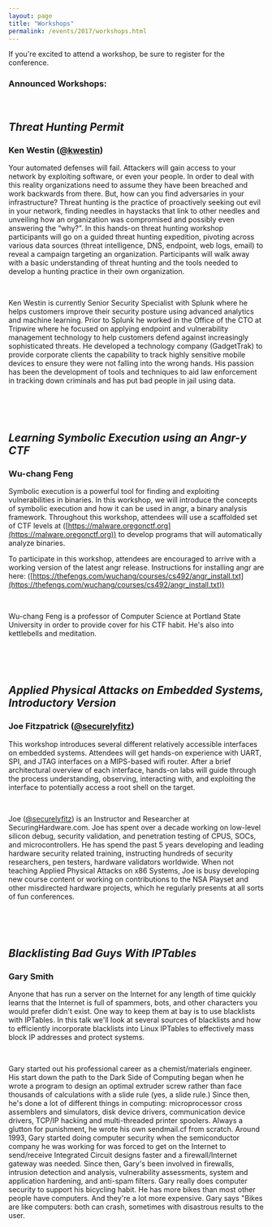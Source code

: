 ```yaml
---
layout: page
title: "Workshops"
permalink: /events/2017/workshops.html
--- 
```


If you're excited to attend a workshop, be sure to register for the conference.


### Announced Workshops:
<a name="KenWestin">&nbsp;</a>
## *Threat Hunting Permit*

### **Ken Westin** ([@kwestin](https://twitter.com/kwestin))

Your automated defenses will fail. Attackers will gain access to your network by exploiting software, or even your people. In order to deal with this reality organizations need to assume they have been breached and work backwards from there. But, how can you find adversaries in your infrastructure? Threat hunting is the practice of proactively seeking out evil in your network, finding needles in haystacks that link to other needles and unveiling how an organization was compromised and possibly even answering the “why?”. In this hands-on threat hunting workshop participants will go on a guided threat hunting expedition, pivoting across various data sources (threat intelligence, DNS, endpoint, web logs, email) to reveal a campaign targeting an organization. Participants will walk away with a basic understanding of threat hunting and the tools needed to develop a hunting practice in their own organization. 

&nbsp;

Ken Westin is currently Senior Security Specialist with Splunk where he helps customers improve their security posture using advanced analytics and machine learning. Prior to Splunk he worked in the Office of the CTO at Tripwire where he focused on applying endpoint and vulnerability management technology to help customers defend against increasingly sophisticated threats. He developed a technology company (GadgetTrak) to provide corporate clients the capability to track highly sensitive mobile devices to ensure they were not falling into the wrong hands. His passion has been the development of tools and techniques to aid law enforcement in tracking down criminals and has put bad people in jail using data. 

&nbsp;

<a name="Wu-changFeng">&nbsp;</a>
## *Learning Symbolic Execution using an Angr-y CTF*

### **Wu-chang Feng**

Symbolic execution is a powerful tool for finding and exploiting vulnerabilities in binaries.  In this workshop, we will introduce the concepts of symbolic execution and how it can be used in angr, a binary analysis framework.  Throughout this workshop, attendees will use a scaffolded set of CTF levels at ([https://malware.oregonctf.org](https://malware.oregonctf.org)) to develop programs that will automatically analyze binaries. 

To participate in this workshop, attendees are encouraged to arrive with a working version of the latest angr release.  Instructions for installing angr are here: ([https://thefengs.com/wuchang/courses/cs492/angr_install.txt](https://thefengs.com/wuchang/courses/cs492/angr_install.txt))

&nbsp;

Wu-chang Feng is a professor of Computer Science at Portland State University in order to provide cover for his CTF habit.  He's also into kettlebells and meditation.

&nbsp;

<a name="JoeFitzpatrick">&nbsp;</a>
## *Applied Physical Attacks on Embedded Systems, Introductory Version*

### **Joe Fitzpatrick** ([@securelyfitz](https://twitter.com/securelyfitz))

This workshop introduces several different relatively accessible interfaces on embedded systems. Attendees will get hands-on experience with UART, SPI, and JTAG interfaces on a MIPS-based wifi router. After a brief architectural overview of each interface, hands-on labs will guide through the process understanding, observing, interacting with, and exploiting the interface to potentially access a root shell on the target.

&nbsp;

Joe ([@securelyfitz](https://twitter.com/securelyfitz)) is an Instructor and Researcher at SecuringHardware.com. Joe has spent over a decade working on low-level silicon debug, security validation, and penetration testing of CPUS, SOCs, and microcontrollers. He has spend the past 5 years developing and leading hardware security related training, instructing hundreds of security researchers, pen testers, hardware validators worldwide. When not teaching Applied Physical Attacks on x86 Systems, Joe is busy developing new course content or working on contributions to the NSA Playset and other misdirected hardware projects, which he regularly presents at all sorts of fun conferences.

&nbsp;

<a name="GarySmith">&nbsp;</a>
## *Blacklisting Bad Guys With IPTables*

### **Gary Smith**

Anyone that has run a server on the Internet for any length of time quickly learns that the Internet is full of spammers, bots, and other characters you would prefer didn't exist. One way to keep them at bay is to use blacklists with IPTables. In this talk we'll look at several sources of blacklists and how to efficiently incorporate blacklists into Linux IPTables to effectively mass block IP addresses and protect systems. 

&nbsp;

Gary started out his professional career as a chemist/materials engineer. His start down the path to the Dark Side of Computing began when he wrote a program to design an optimal extruder screw rather than face thousands of calculations with a slide rule (yes, a slide rule.) Since then, he's done a lot of different things in computing: microprocessor cross assemblers and simulators, disk device drivers, communication device drivers, TCP/IP hacking and multi-threaded printer spoolers. Always a glutton for punishment, he wrote his own sendmail.cf from scratch. Around 1993, Gary started doing computer security when the semiconductor company he was working for was forced to get on the Internet to send/receive Integrated Circuit designs faster and a firewall/Internet gateway was needed. Since then, Gary's been involved in firewalls, intrusion detection and analysis, vulnerability assessments, system and application hardening, and anti-spam filters. Gary really does computer security to support his bicycling habit. He has more bikes than most other people have computers. And they're a lot more expensive. Gary says "Bikes are like computers: both can crash, sometimes with disastrous results to the user. 

&nbsp;
